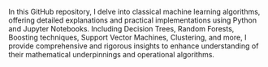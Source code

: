 In this GitHub repository, I delve into classical machine learning algorithms, offering detailed explanations and practical implementations using Python and Jupyter Notebooks. Including Decision Trees, Random Forests, Boosting techniques, Support Vector Machines, Clustering, and more, I provide comprehensive and rigorous insights to enhance understanding of their mathematical underpinnings and operational algorithms.
